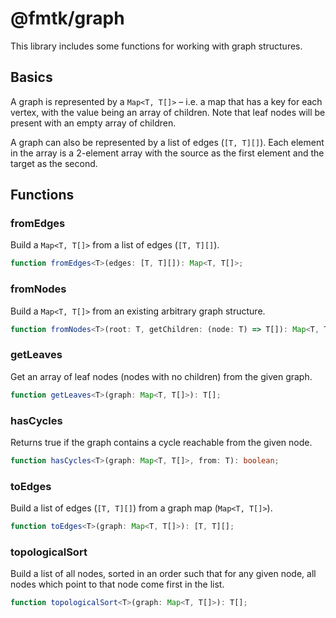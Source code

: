 # @fmtk/graph

This library includes some functions for working with graph structures.

## Basics

A graph is represented by a `Map<T, T[]>` – i.e. a map that has a key for each vertex, with the value being an array of children. Note that leaf nodes will be present with an empty array of children.

A graph can also be represented by a list of edges (`[T, T][]`). Each element in the array is a 2-element array with the source as the first element and the target as the second.

## Functions

### fromEdges

Build a `Map<T, T[]>` from a list of edges (`[T, T][]`).

```typescript
function fromEdges<T>(edges: [T, T][]): Map<T, T[]>;
```

### fromNodes

Build a `Map<T, T[]>` from an existing arbitrary graph structure.

```typescript
function fromNodes<T>(root: T, getChildren: (node: T) => T[]): Map<T, T[]>;
```

### getLeaves

Get an array of leaf nodes (nodes with no children) from the given graph.

```typescript
function getLeaves<T>(graph: Map<T, T[]>): T[];
```

### hasCycles

Returns true if the graph contains a cycle reachable from the given node.

```typescript
function hasCycles<T>(graph: Map<T, T[]>, from: T): boolean;
```

### toEdges

Build a list of edges (`[T, T][]`) from a graph map (`Map<T, T[]>`).

```typescript
function toEdges<T>(graph: Map<T, T[]>): [T, T][];
```

### topologicalSort

Build a list of all nodes, sorted in an order such that for any given node, all nodes which point to that node come first in the list.

```typescript
function topologicalSort<T>(graph: Map<T, T[]>): T[];
```
